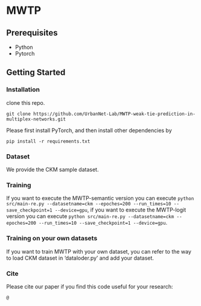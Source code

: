 # MWTP

## Prerequisites

- Python
- Pytorch

## Getting Started

### Installation

clone this repo.

`git clone https://github.com/UrbanNet-Lab/MWTP-weak-tie-prediction-in-multiplex-networks.git`

Please first install PyTorch, and then install other dependencies by 

`pip install -r requirements.txt`

### Dataset

We provide the CKM sample dataset. 

### Training

If you want to execute the MWTP-semantic version you can execute `python src/main-re.py --datasetname=ckm --epoches=200 --run_times=10 --save_checkpoint=1 --device=gpu`, if you want to execute the MWTP-logit version you can execute `python src/main-re.py --datasetname=ckm --epoches=200 --run_times=10 --save_checkpoint=1 --device=gpu`.

### Training on your own datasets

If you want to train MWTP with your own dataset, you can refer to the way to load CKM dataset in ‘dataloder.py’ and add your dataset.

### Cite

Please cite our paper if you find this code useful for your research: 

`@`